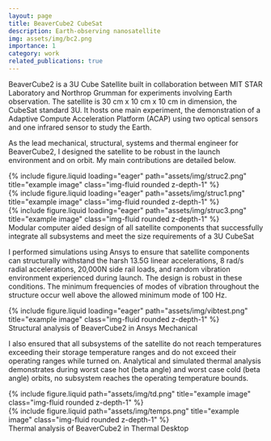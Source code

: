 ```yaml
---
layout: page
title: BeaverCube2 CubeSat
description: Earth-observing nanosatellite
img: assets/img/bc2.png
importance: 1
category: work
related_publications: true
---
```


BeaverCube2 is a 3U Cube Satellite built in collaboration between MIT STAR Laboratory and Northrop Grumman for experiments involving Earth observation. The satellite is 30 cm x 10 cm x 10 cm in dimension, the CubeSat standard 3U. It hosts one main experiment, the demonstration of a Adaptive Compute Acceleration Platform (ACAP) using two optical sensors and one infrared sensor to study the Earth. 

As the lead mechanical, structural, systems and thermal engineer for BeaverCube2, I designed the satellite to be robust in the launch environment and on orbit. My main contributions are detailed below.

<div class="row">
    <div class="col-sm mt-3 mt-md-0">
        {% include figure.liquid loading="eager" path="assets/img/struc2.png" title="example image" class="img-fluid rounded z-depth-1" %}
    </div>
    <div class="col-sm mt-3 mt-md-0">
        {% include figure.liquid loading="eager" path="assets/img/struc1.png" title="example image" class="img-fluid rounded z-depth-1" %}
    </div>
    <div class="col-sm mt-3 mt-md-0">
        {% include figure.liquid loading="eager" path="assets/img/struc3.png" title="example image" class="img-fluid rounded z-depth-1" %}
    </div>
</div>
<div class="caption">
    Modular computer aided design of all satellite components that successfully integrate all subsystems and meet the size requirements of a 3U CubeSat
</div>

I performed simulations using Ansys to ensure that satellite components can structurally withstand the harsh 13.5G linear accelerations, 8 rad/s radial accelerations, 20,000N side rail loads, and random vibration environment experienced during launch. The design is robust in these conditions. The minimum frequencies of modes of vibration throughout the structure occur well above the allowed minimum mode of 100 Hz. 

<div class="row">
    <div class="col-sm mt-3 mt-md-0">
        {% include figure.liquid loading="eager" path="assets/img/vibtest.png" title="example image" class="img-fluid rounded z-depth-1" %}
    </div>
</div>
<div class="caption">
    Structural analysis of BeaverCube2 in Ansys Mechanical
</div>

I also ensured that all subsystems of the satellite do not reach temperatures exceeding their storage temperature ranges and do not exceed their operating ranges while turned on. Analytical and simulated thermal analysis demonstrates during worst case hot (beta angle) and worst case cold (beta angle) orbits, no subsystem reaches the operating temperature bounds.

<div class="row justify-content-sm-center">
    <div class="col-sm-8 mt-3 mt-md-0">
        {% include figure.liquid path="assets/img/td.png" title="example image" class="img-fluid rounded z-depth-1" %}
    </div>
    <div class="col-sm-4 mt-3 mt-md-0">
        {% include figure.liquid path="assets/img/temps.png" title="example image" class="img-fluid rounded z-depth-1" %}
    </div>
</div>
<div class="caption">
    Thermal analysis of BeaverCube2 in Thermal Desktop
</div>
